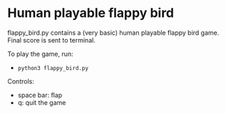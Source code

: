# Human playable flappy bird
flappy_bird.py contains a (very basic) human playable flappy bird game. Final score is sent to terminal. 

To play the game, run:
- `python3 flappy_bird.py`

Controls:
- space bar: flap
- q: quit the game